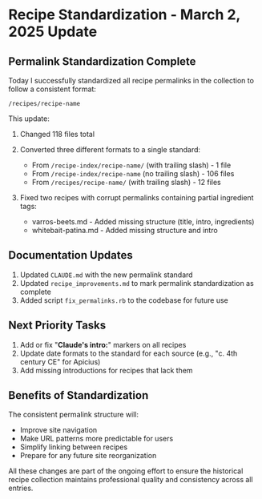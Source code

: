 # Recipe Standardization - March 2, 2025 Update

## Permalink Standardization Complete

Today I successfully standardized all recipe permalinks in the collection to follow a consistent format:

```
/recipes/recipe-name
```

This update:

1. Changed 118 files total
2. Converted three different formats to a single standard:
   - From `/recipe-index/recipe-name/` (with trailing slash) - 1 file
   - From `/recipe-index/recipe-name` (no trailing slash) - 106 files
   - From `/recipes/recipe-name/` (with trailing slash) - 12 files

3. Fixed two recipes with corrupt permalinks containing partial ingredient tags:
   - varros-beets.md - Added missing structure (title, intro, ingredients)
   - whitebait-patina.md - Added missing structure and intro

## Documentation Updates

1. Updated `CLAUDE.md` with the new permalink standard
2. Updated `recipe_improvements.md` to mark permalink standardization as complete
3. Added script `fix_permalinks.rb` to the codebase for future use

## Next Priority Tasks

1. Add or fix "**Claude's intro:**" markers on all recipes
2. Update date formats to the standard for each source (e.g., "c. 4th century CE" for Apicius)
3. Add missing introductions for recipes that lack them

## Benefits of Standardization

The consistent permalink structure will:
- Improve site navigation 
- Make URL patterns more predictable for users
- Simplify linking between recipes
- Prepare for any future site reorganization

All these changes are part of the ongoing effort to ensure the historical recipe collection maintains professional quality and consistency across all entries.